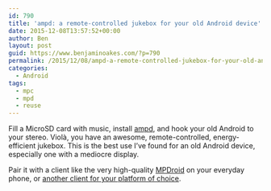 ```yaml
---
id: 790
title: 'ampd: a remote-controlled jukebox for your old Android device'
date: 2015-12-08T13:57:52+00:00
author: Ben
layout: post
guid: https://www.benjaminoakes.com/?p=790
permalink: /2015/12/08/ampd-a-remote-controlled-jukebox-for-your-old-android-device/
categories:
  - Android
tags:
  - mpc
  - mpd
  - reuse
---
```

Fill a MicroSD card with music, install [ampd](https://play.google.com/store/apps/details?id=be.deadba.ampd), and hook your old Android to your stereo. Violà, you have an awesome, remote-controlled, energy-efficient jukebox. This is the best use I&#8217;ve found for an old Android device, especially one with a mediocre display. 

Pair it with a client like the very high-quality [MPDroid](https://play.google.com/store/apps/details?id=com.namelessdev.mpdroid) on your everyday phone, or [another client for your platform of choice](http://mpd.wikia.com/wiki/Clients).